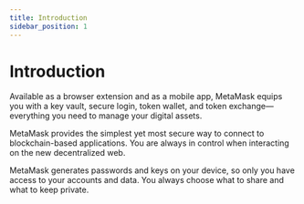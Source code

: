 ```yaml
---
title: Introduction
sidebar_position: 1
---
```


# Introduction

Available as a browser extension and as a mobile app, MetaMask equips you with a key vault, secure login, token wallet, and token exchange—everything you need to manage your digital assets.

MetaMask provides the simplest yet most secure way to connect to blockchain-based applications. You are always in control when interacting on the new decentralized web.

MetaMask generates passwords and keys on your device, so only you have access to your accounts and data. You always choose what to share and what to keep private.

